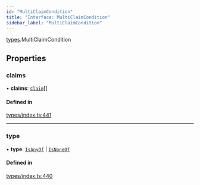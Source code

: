 ```yaml
---
id: "MultiClaimCondition"
title: "Interface: MultiClaimCondition"
sidebar_label: "MultiClaimCondition"
---
```


[types](../../../modules/Types/Types.md).MultiClaimCondition

## Properties

### claims

• **claims**: [`Claim`](../../../modules/Types/Types.md#claim)[]

#### Defined in

[types/index.ts:441](https://github.com/PolymeshAssociation/polymesh-sdk/blob/15be87e8/src/types/index.ts#L441)

___

### type

• **type**: [`IsAnyOf`](../../../enums/Types/ConditionType/ConditionType.md#isanyof) \| [`IsNoneOf`](../../../enums/Types/ConditionType/ConditionType.md#isnoneof)

#### Defined in

[types/index.ts:440](https://github.com/PolymeshAssociation/polymesh-sdk/blob/15be87e8/src/types/index.ts#L440)
